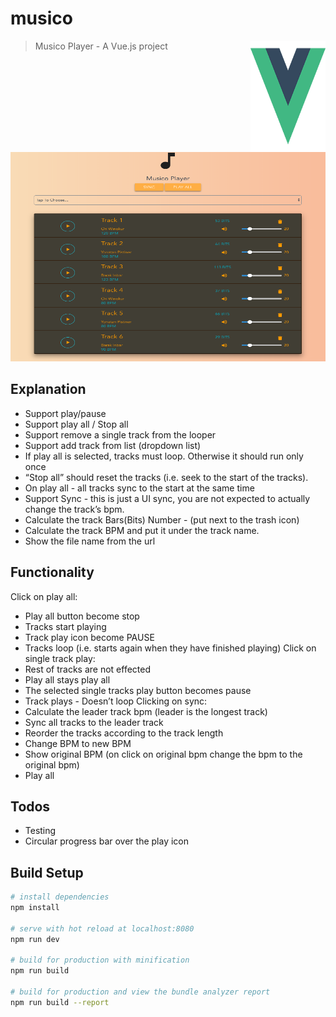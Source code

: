# musico
<img align="right" width="120" height="178"
     title="Vue logo" src="./src/assets/logo.png">

> Musico Player - A Vue.js project

<p align="center">
  <img src="./src/assets/ScreenShot.png" alt="Musico example"
       width="650" height="335">
</p>

## Explanation

*	Support play/pause
*	Support play all / Stop all
*	Support remove a single track from the looper
*	Support add track from list (dropdown list)
*	If play all is selected, tracks must loop. Otherwise it should run only once
*	“Stop all” should reset the tracks (i.e. seek to the start of the tracks).
*	On play all - all tracks sync to the start at the same time
*	Support Sync - this is just a UI sync, you are not expected to actually change the track’s bpm.
*	Calculate the track Bars(Bits) Number  - (put next to the trash icon)
*	Calculate the track BPM and put it under the track name.
*	Show the file name from the url


## Functionality

Click on play all:
*	Play all button become stop
*	Tracks start playing
*	Track play icon become PAUSE
*	Tracks loop (i.e. starts again when they have finished playing)
Click on single track play:
*	Rest of tracks are not effected
*	Play all stays play all
*	The selected single tracks play button becomes pause
*	Track plays - Doesn’t loop
Clicking on sync:
*	Calculate the leader track bpm  (leader is the longest track)
*	Sync all tracks to the leader track
*	Reorder the tracks according to the track length
*	Change BPM to new BPM
*	Show original BPM (on click on original bpm change the bpm to the original bpm)
*	Play all

## Todos
   * Testing
   * Circular progress bar over the play icon

## Build Setup

``` bash
# install dependencies
npm install

# serve with hot reload at localhost:8080
npm run dev

# build for production with minification
npm run build

# build for production and view the bundle analyzer report
npm run build --report
```

